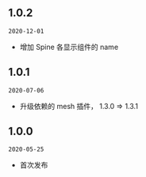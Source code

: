 ## 1.0.2

`2020-12-01`

- 增加 Spine 各显示组件的 name

## 1.0.1

`2020-07-06`

- 升级依赖的 mesh 插件， 1.3.0 => 1.3.1

## 1.0.0

`2020-05-25`

- 首次发布

